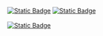 [![Static Badge](https://img.shields.io/badge/Diego250x-A?style=social&logo=youtube)](https://www.youtube.com/@diego250x_yt)
[![Static Badge](https://img.shields.io/badge/DOGECISTAS-A?style=social&logo=discord)](https://www.google.com/)<br><br>
[![Static Badge](https://img.shields.io/badge/Apoyame%20con%20este%20link-A?style=for-the-badge&color=red)
](https://cuty.io/teapoyo)
